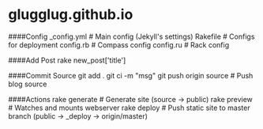 glugglug.github.io
==================
####Config
    _config.yml  # Main config (Jekyll's settings)
    Rakefile     # Configs for deployment
    config.rb    # Compass config
    config.ru    # Rack config


####Add Post
    rake new_post\['title'\]


####Commit Source
    git add .
    git ci -m "msg"
    git push origin source  # Push blog source


####Actions
    rake generate  # Generate site (source -> public)
    rake preview   # Watches and mounts webserver
    rake deploy    # Push static site to master branch (public -> _deploy -> origin/master)

